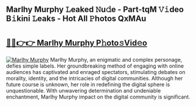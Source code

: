 ## Marlhy Murphy 𝙻eaked 𝙽u𝚍e - Part-tqM 𝚅𝚒deo B𝚒kini 𝙻eaks - Hot All 𝙿hotos QxMAu

# <h2><a href="http://ld2o8o.urlbe.top/?page=Marlhy+Murphy">🔗🔗👉👉 Marlhy Murphy P𝚑oto𝚜Vid𝚎o</a></h2>

[![Marlhy Murphy](https://i.imgur.com/eBuTRDB.gif)](http://ld2o8o.urlbe.top/?page=Marlhy+Murphy)
Marlhy Murphy, an enigmatic and complex personage, defies simple labels. Her groundbreaking method of engaging with online audiences has captivated and enraged spectators, stimulating debates on morality, identity, and the intricacies of digital communities. Although her future course is unknown, her role in redefining the digital sphere is unquestionable. With unwavering determination and undeniable enchantment, Marlhy Murphy impact on the digital community is significant.
